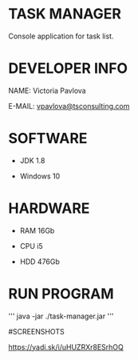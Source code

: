 # TASK MANAGER 

Console application for task list.

# DEVELOPER INFO 

NAME: Victoria Pavlova

E-MAIL: vpavlova@tsconsulting.com

# SOFTWARE 

* JDK 1.8 

* Windows 10

# HARDWARE

* RAM 16Gb

* CPU i5

* HDD 476Gb

# RUN PROGRAM

'''
java -jar ./task-manager.jar
'''



#SCREENSHOTS 

https://yadi.sk/i/uHUZRXr8ESrhOQ